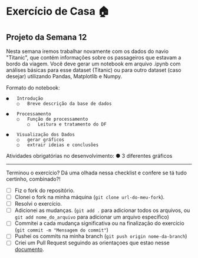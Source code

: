 # Exercício de Casa 🏠 

## Projeto da Semana 12

Nesta semana iremos trabalhar novamente com os dados do navio "Titanic", que contém informações sobre os passageiros que estavam a bordo da viagem. Você deve gerar um notebook em arquivo .ipynb com análises básicas para esse dataset (Titanic) ou para outro dataset (caso desejar) utilizando Pandas, Matplotlib e Numpy. 

Formato do notebook:

    ●	Introdução
        ○	Breve descrição da base de dados

    ●	Processamento
        ○	Função de processamento
            ○	Leitura e tratamento do DF

    ●	Visualização dos Dados
        ○	gerar gráficos
        ○	extrair ideias e conclusões

Atividades obrigatórias no desenvolvimento:
    ●	3 diferentes gráficos

---

Terminou o exercício? Dá uma olhada nessa checklist e confere se tá tudo certinho, combinado?!

- [ ] Fiz o fork do repositório.
- [ ] Clonei o fork na minha máquina (`git clone url-do-meu-fork`).
- [ ] Resolvi o exercício.
- [ ] Adicionei as mudanças. (`git add .` para adicionar todos os arquivos, ou `git add nome_do_arquivo` para adicionar um arquivo específico)
- [ ] Commitei a cada mudança significativa ou na finalização do exercício (`git commit -m "Mensagem do commit"`)
- [ ] Pushei os commits na minha branch (`git push origin nome-da-branch`)
- [ ] Criei um Pull Request seguindo as orientaçoes que estao nesse [documento](https://github.com/mflilian/repo-example/blob/main/exercicios/para-casa/instrucoes-pull-request.md).
